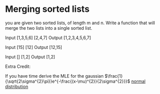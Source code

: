 # Merging sorted lists

you are given two sorted lists, of length m and n. Write a function that will merge the two lists into a single sorted list.

Input
    [1,3,5,6]
    [2,4,7]
Output
    [1,2,3,4,5,6,7]

Input
    [15]
    [12]
Output
    [12,15]


Input
    []
    [1,2]
Output
    [1,2]


Extra Credit:

If you have time derive the MLE for the gaussian
$\frac{1}{\sqrt{2\sigma^{2}\pi}}e^{-\frac{(x-\mu)^{2}}{2\sigma^{2}}}$
[normal distribution](https://en.wikipedia.org/wiki/Normal_distribution)
